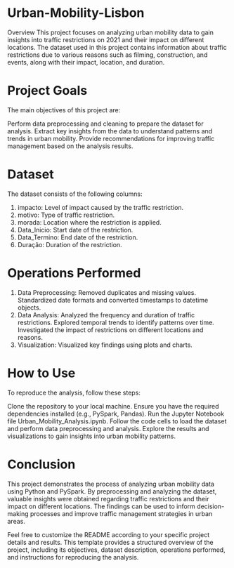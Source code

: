 # Urban-Mobility-Lisbon
Overview
This project focuses on analyzing urban mobility data to gain insights into traffic restrictions on 2021 and their impact on different locations. The dataset used in this project contains information about traffic restrictions due to various reasons such as filming, construction, and events, along with their impact, location, and duration.

# Project Goals
The main objectives of this project are:

Perform data preprocessing and cleaning to prepare the dataset for analysis.
Extract key insights from the data to understand patterns and trends in urban mobility.
Provide recommendations for improving traffic management based on the analysis results.
# Dataset
The dataset consists of the following columns:

1. impacto: Level of impact caused by the traffic restriction.
2. motivo: Type of traffic restriction.
3. morada: Location where the restriction is applied.
4. Data_Inicio: Start date of the restriction.
5. Data_Termino: End date of the restriction.
6. Duração: Duration of the restriction.
# Operations Performed
  1. Data Preprocessing:
  Removed duplicates and missing values.
  Standardized date formats and converted timestamps to datetime objects.
  2. Data Analysis:
  Analyzed the frequency and duration of traffic restrictions.
  Explored temporal trends to identify patterns over time.
  Investigated the impact of restrictions on different locations and reasons.
  3. Visualization:
  Visualized key findings using plots and charts.


# How to Use
To reproduce the analysis, follow these steps:

Clone the repository to your local machine.
Ensure you have the required dependencies installed (e.g., PySpark, Pandas).
Run the Jupyter Notebook file Urban_Mobility_Analysis.ipynb.
Follow the code cells to load the dataset and perform data preprocessing and analysis.
Explore the results and visualizations to gain insights into urban mobility patterns.
# Conclusion
This project demonstrates the process of analyzing urban mobility data using Python and PySpark. By preprocessing and analyzing the dataset, valuable insights were obtained regarding traffic restrictions and their impact on different locations. The findings can be used to inform decision-making processes and improve traffic management strategies in urban areas.

Feel free to customize the README according to your specific project details and results. This template provides a structured overview of the project, including its objectives, dataset description, operations performed, and instructions for reproducing the analysis.
